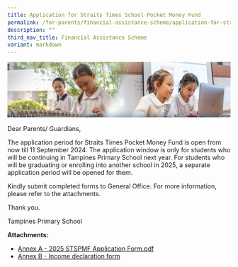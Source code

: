 ```yaml
---
title: Application for Straits Times School Pocket Money Fund
permalink: /for-parents/financial-assistance-scheme/application-for-straits-times-school-pocket-money-fund/
description: ""
third_nav_title: Financial Assistance Scheme
variant: markdown
---
```

![](/images/ForParents.jpg)

Dear Parents/ Guardians,

The application period for Straits Times Pocket Money Fund is open from now till 11 September 2024. The application window is only for students who will be continuing in Tampines Primary School next year. For students who will be graduating or enrolling into another school in 2025, a separate application period will be opened for them.

Kindly submit completed forms to General Office. For more information, please refer to the attachments.

Thank you.

Tampines Primary School

**Attachments:**
* [Annex A - 2025 STSPMF Application Form.pdf](/files/Annex_A___2025_STSPMF_Application_Form.pdf)
* [Annex B - Income declaration form](/files/annex%20b%20-%20income%20declaration%20form.pdf)